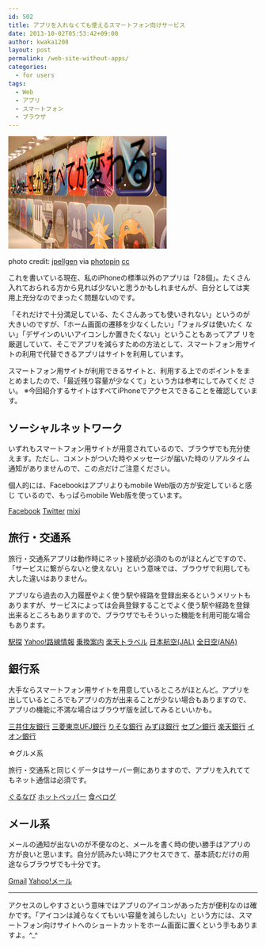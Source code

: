 ```yaml
---
id: 502
title: アプリを入れなくても使えるスマートフォン向けサービス
date: 2013-10-02T05:53:42+09:00
author: kwaka1208
layout: post
permalink: /web-site-without-apps/
categories:
  - for users
tags:
  - Web
  - アプリ
  - スマートフォン
  - ブラウザ
---
```

![App](/assets/images/2013/10/small__3421273869.jpg)

photo credit: [jpellgen](http://www.flickr.com/photos/jpellgen/3421273869/) via [photopin](http://photopin.com) [cc](http://creativecommons.org/licenses/by-nc-nd/2.0/)

これを書いている現在、私のiPhoneの標準以外のアプリは「28個」。たくさん
入れておられる方から見れば少ないと思うかもしれませんが、自分としては実
用上充分なのでまったく問題ないのです。

「それだけで十分満足している、たくさんあっても使いきれない」というのが
大きいのですが、「ホーム画面の遷移を少なくしたい」「フォルダは使いたく
ない」「デザインのいいアイコンしか置きたくない」ということもあってアプ
リを厳選していて、そこでアプリを減らすための方法として、スマートフォン用サイトの利用で代替できるアプリはサイトを利用しています。

スマートフォン用サイトが利用できるサイトと、利用する上でのポイントをま
とめましたので、「最近残り容量が少なくて」という方は参考にしてみてくだ
さい。
※今回紹介するサイトはすべてiPhoneでアクセスできることを確認しています。

## ソーシャルネットワーク

いずれもスマートフォン用サイトが用意されているので、ブラウザでも充分使
えます。ただし、コメントがついた時やメッセージが届いた時のリアルタイム
通知がありませんので、この点だけご注意ください。

個人的には、Facebookはアプリよりもmobile Web版の方が安定していると感じ
ているので、もっぱらmobile Web版を使っています。

[Facebook](https://m.facebook.com/)
[Twitter](https://mobile.twitter.com/)
[mixi](https://mixi.jp/)

## 旅行・交通系

旅行・交通系アプリは動作時にネット接続が必須のものがほとんどですので、
「サービスに繋がらないと使えない」という意味では、ブラウザで利用しても
大した違いはありません。

アプリなら過去の入力履歴やよく使う駅や経路を登録出来るというメリットも
ありますが、サービスによっては会員登録することでよく使う駅や経路を登録
出来るところもありますので、ブラウザでもそういった機能を利用可能な場合
もあります。

[駅探](http://sp.ekitan.com/)
[Yahoo!路線情報](http://transit.loco.yahoo.co.jp/)
[乗換案内](http://mb.jorudan.co.jp/)
[楽天トラベル](http://travel.rakuten.co.jp/smart/)
[日本航空(JAL)](http://sp.jal.co.jp/)
[全日空(ANA)](http://www.ana.co.jp/asw/spdom)

## 銀行系

大手ならスマートフォン用サイトを用意しているところがほとんど。アプリを
出しているところでもアプリの方が出来ることが少ない場合もありますので、
アプリの機能に不満な場合はブラウザ版を試してみるといいかも。

[三井住友銀行](http://www.smbc.co.jp/smartphone/index.html)
[三菱東京UFJ銀行](http://www.bk.mufg.jp/sp/index.html)
[りそな銀行](http://www.resona-gr.co.jp/resonabank/sp/index.html)
[みずほ銀行](http://www.mizuhobank.co.jp/sp/index.html)
[セブン銀行](http://www.sevenbank.co.jp/sp/index.html)
[楽天銀行](http://www.rakuten-bank.co.jp/smartphone/)
[イオン銀行](http://www.aeonbank.co.jp/sp/index.html)

☆グルメ系

旅行・交通系と同じくデータはサーバー側にありますので、アプリを入れてて
もネット通信は必須です。

[ぐるなび](http://mobile.gnavi.co.jp/)
[ホットペッパー](http://www.hotpepper.jp/SA23/)
[食べログ](http://s.tabelog.com/)

## メール系

メールの通知が出ないのが不便なのと、メールを書く時の使い勝手はアプリの
方が良いと思います。自分が読みたい時にアクセスできて、基本読むだけの用
途ならブラウザでも十分です。

[Gmail](https://mail.google.com/)
[Yahoo!メール](https://m.mail.yahoo.co.jp/cl/)

- - -
アクセスのしやすさという意味ではアプリのアイコンがあった方が便利なのは確かです。「アイコンは減らなくてもいい容量を減らしたい」という方には、スマートフォン向けサイトへのショートカットをホーム画面に置くという手もありますよ。^_^